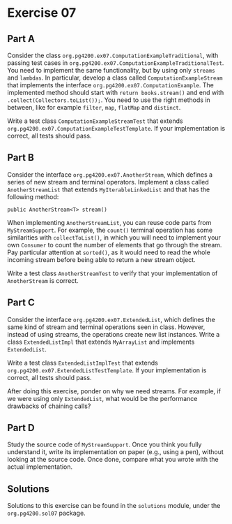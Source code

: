 # Exercise 07

## Part A

Consider the class `org.pg4200.ex07.ComputationExampleTraditional`, with
passing test cases in `org.pg4200.ex07.ComputationExampleTraditionalTest`.
You need to implement the same functionality, but by using only `streams` and `lambdas`.
In particular, develop a class called `ComputationExampleStream` that
implements the interface `org.pg4200.ex07.ComputationExample`.
The implemented method should start with `return books.stream()` and
end with `.collect(Collectors.toList());`.
You need to use the right methods in between, like for example 
`filter`, `map`, `flatMap` and `distinct`.

Write a test class `ComputationExampleStreamTest` that extends     
`org.pg4200.ex07.ComputationExampleTestTemplate`.
If your implementation is correct, all tests should pass. 

## Part B

Consider the interface `org.pg4200.ex07.AnotherStream`, which defines a series of
new stream and terminal operators.
Implement a class called `AnotherStreamList` that extends `MyIterableLinkedList` and
that has the following method:

    public AnotherStream<T> stream()
    
When implementing `AnotherStreamList`, you can reuse code parts from `MyStreamSupport`.
For example, the `count()` terminal operation has some similarities with `collectToList()`,
in which you will need to implement your own `Consumer` to count the number of elements
that go through the stream.    
Pay particular attention at `sorted()`, as it would need to read the whole incoming stream
before being able to return a new stream object.  

Write a test class `AnotherStreamTest` to verify that your implementation of `AnotherStream` is correct.

## Part C

Consider the interface `org.pg4200.ex07.ExtendedList`, which defines the same kind
of stream and terminal operations seen in class.
However, instead of using streams, the operations create new list instances.
Write a class `ExtendedListImpl` that extends `MyArrayList` and implements `ExtendedList`.  

Write a test class `ExtendedListImplTest` that 
extends `org.pg4200.ex07.ExtendedListTestTemplate`.
If your implementation is correct, all tests should pass. 

After doing this exercise, ponder on why we need streams.
For example, if we were using only `ExtendedList`, what would be the performance drawbacks
of chaining calls?

## Part D

Study the source code of `MyStreamSupport`.
Once you think you fully understand it, write its implementation
on paper (e.g., using a pen), without looking at the source code.
Once done, compare what you wrote with the actual implementation. 


## Solutions

Solutions to this exercise can be found in the `solutions`
module, under the `org.pg4200.sol07` package.